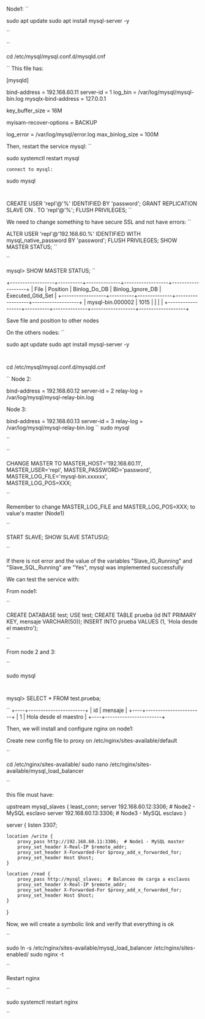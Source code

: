 Node1:
``

sudo apt update
sudo apt install mysql-server -y

``

``

cd /etc/mysql/mysql.conf.d/mysqld.cnf

``
This file has:

[mysqld]

bind-address = 192.168.60.11
server-id = 1
log_bin = /var/log/mysql/mysql-bin.log
mysqlx-bind-address     = 127.0.0.1

key_buffer_size         = 16M

myisam-recover-options  = BACKUP

log_error = /var/log/mysql/error.log
max_binlog_size   = 100M

Then, restart the service mysql:
``

sudo systemctl restart mysql

``
connect to mysql:
``

sudo mysql

``
``

CREATE USER 'repl'@'%' IDENTIFIED BY 'password';
GRANT REPLICATION SLAVE ON *.* TO 'repl'@'%';
FLUSH PRIVILEGES;
``

We need to change something to have secure SSL and not have errors:
``

ALTER USER 'repl'@'192.168.60.%' IDENTIFIED WITH mysql_native_password BY 'password';
FLUSH PRIVILEGES;
SHOW MASTER STATUS;
``

``

mysql> SHOW MASTER STATUS;
``

+------------------+----------+--------------+------------------+-------------------+
| File             | Position | Binlog_Do_DB | Binlog_Ignore_DB | Executed_Gtid_Set |
+------------------+----------+--------------+------------------+-------------------+
| mysql-bin.000002 |     1015 |              |                  |                   |
+------------------+----------+--------------+------------------+-------------------+

Save file and position to other nodes

On the others nodes:
``

sudo apt update
sudo apt install mysql-server -y

``
``

cd /etc/mysql/mysql.conf.d/mysqld.cnf

``
Node 2:

bind-address = 192.168.60.12 
server-id = 2 
relay-log = /var/log/mysql/mysql-relay-bin.log

Node 3:

bind-address = 192.168.60.13
server-id = 3
relay-log = /var/log/mysql/mysql-relay-bin.log
``
sudo mysql

``

``

CHANGE MASTER TO
MASTER_HOST='192.168.60.11',
MASTER_USER='repl',
MASTER_PASSWORD='password',
MASTER_LOG_FILE='mysql-bin.xxxxxx',  
MASTER_LOG_POS=XXX;

``

Remember to change MASTER_LOG_FILE and MASTER_LOG_POS=XXX; to value's master (Node1)

``

START SLAVE;
SHOW SLAVE STATUS\G;

``

If there is not error and the value of the variables "Slave_IO_Running" and "Slave_SQL_Running" 
are "Yes", mysql was implemented successfully

We can test the service with:

From node1:

``

CREATE DATABASE test;
USE test;
CREATE TABLE prueba (id INT PRIMARY KEY, mensaje VARCHAR(50));
INSERT INTO prueba VALUES (1, 'Hola desde el maestro');

``

From node 2 and 3:

``

sudo mysql

``
``

mysql> SELECT * FROM test.prueba;

``
+----+-----------------------+
| id | mensaje               |
+----+-----------------------+
|  1 | Hola desde el maestro |
+----+-----------------------+

Then, we will install and configure nginx on node1:


Create new config file to proxy on /etc/nginx/sites-available/default

``

cd /etc/nginx/sites-available/
sudo nano /etc/nginx/sites-available/mysql_load_balancer

``

this file must have:

upstream mysql_slaves {
    least_conn;
    server 192.168.60.12:3306;  # Node2 - MySQL esclavo
    server 192.168.60.13:3306;  # Node3 - MySQL esclavo
}

server {
    listen 3307;

    location /write {
        proxy_pass http://192.168.60.11:3306;  # Node1 - MySQL master
        proxy_set_header X-Real-IP $remote_addr;
        proxy_set_header X-Forwarded-For $proxy_add_x_forwarded_for;
        proxy_set_header Host $host;
    }

    location /read {
        proxy_pass http://mysql_slaves;  # Balanceo de carga a esclavos
        proxy_set_header X-Real-IP $remote_addr;
        proxy_set_header X-Forwarded-For $proxy_add_x_forwarded_for;
        proxy_set_header Host $host;
    }
}


Now, we will create a symbolic link and verify that everything is ok 

``

sudo ln -s /etc/nginx/sites-available/mysql_load_balancer /etc/nginx/sites-enabled/
sudo nginx -t

``

Restart nginx

``

sudo systemctl restart nginx

``

